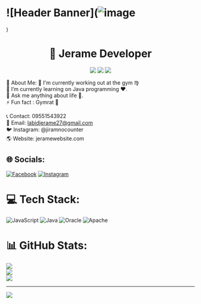 # ![Header Banner](![image](https://github.com/user-attachments/assets/a3cf3f55-807a-4261-8291-c67ed640a2b5)
)

<h1 align="center"> 🚀 Jerame Developer </h1>

<p align="center">
  <img src="https://img.shields.io/github/stars/your-username/your-repo?style=social" />
  <img src="https://img.shields.io/github/forks/your-username/your-repo?style=social" />
  <img src="https://img.shields.io/github/license/your-username/your-repo" />
</p> 

💫 About Me:
🔭 I'm currently working out at the gym ♍<br>🌱 I’m currently learning on Java programming ❤. <br>💬 Ask me anything about life 💚.<br>⚡ Fun fact : Gymrat 👾

📞 Contact: 09551543922 <br>
📧 Email: labidjerame27@gmail.com <br>
🐦 Instagram: @jiramnocounter <br>
🌎 Website: jeramewebsite.com <br>

## 🌐 Socials:
[![Facebook](https://img.shields.io/badge/Facebook-%231877F2.svg?logo=Facebook&logoColor=white)](https://facebook.com/https://www.facebook.com/Jerame27/) [![Instagram](https://img.shields.io/badge/Instagram-%23E4405F.svg?logo=Instagram&logoColor=white)](https://instagram.com/jiramnocounter) 

# 💻 Tech Stack:
![JavaScript](https://img.shields.io/badge/javascript-%23323330.svg?style=for-the-badge&logo=javascript&logoColor=%23F7DF1E) ![Java](https://img.shields.io/badge/java-%23ED8B00.svg?style=for-the-badge&logo=openjdk&logoColor=white) ![Oracle](https://img.shields.io/badge/Oracle-F80000?style=for-the-badge&logo=oracle&logoColor=white) ![Apache](https://img.shields.io/badge/apache-%23D42029.svg?style=for-the-badge&logo=apache&logoColor=white)
# 📊 GitHub Stats:
![](https://github-readme-stats.vercel.app/api?username=jiram-sniper&theme=dark&hide_border=false&include_all_commits=true&count_private=false)<br/>
![](https://nirzak-streak-stats.vercel.app/?user=jiram-sniper&theme=dark&hide_border=false)<br/>
![](https://github-readme-stats.vercel.app/api/top-langs/?username=jiram-sniper&theme=dark&hide_border=false&include_all_commits=true&count_private=false&layout=compact)

---
[![](https://visitcount.itsvg.in/api?id=jiram-sniper&icon=0&color=0)](https://visitcount.itsvg.in)

<!-- Proudly created with GPRM ( https://gprm.itsvg.in ) -->
